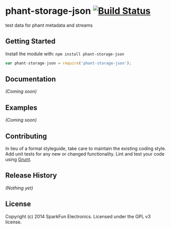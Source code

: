 # phant-storage-json [![Build Status](https://secure.travis-ci.org/sparkfun/phant-storage-json.png?branch=master)](http://travis-ci.org/sparkfun/phant-storage-json)

test data for phant metadata and streams

## Getting Started
Install the module with: `npm install phant-storage-json`

```javascript
var phant-storage-json = require('phant-storage-json');
```

## Documentation
_(Coming soon)_

## Examples
_(Coming soon)_

## Contributing
In lieu of a formal styleguide, take care to maintain the existing coding style. Add unit tests for any new or changed functionality. Lint and test your code using [Grunt](http://gruntjs.com/).

## Release History
_(Nothing yet)_

## License
Copyright (c) 2014 SparkFun Electronics. Licensed under the GPL v3 license.
